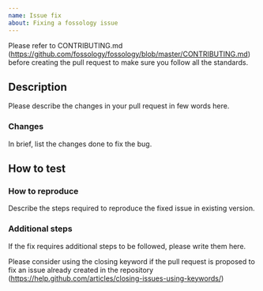 ```yaml
---
name: Issue fix
about: Fixing a fossology issue
---
```


Please refer to CONTRIBUTING.md (https://github.com/fossology/fossology/blob/master/CONTRIBUTING.md)
before creating the pull request to make sure you follow all the standards.

## Description

Please describe the changes in your pull request in few words here.

### Changes

In brief, list the changes done to fix the bug.

## How to test

### How to reproduce

Describe the steps required to reproduce the fixed issue in existing version.

### Additional steps

If the fix requires additional steps to be followed, please write them here.

Please consider using the closing keyword if the pull request is proposed to
fix an issue already created in the repository
(https://help.github.com/articles/closing-issues-using-keywords/)

